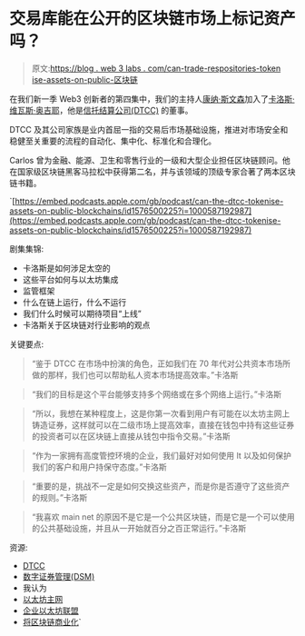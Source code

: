 # 交易库能在公开的区块链市场上标记资产吗？

> 原文:[https://blog . web 3 labs . com/can-trade-respositories-token ise-assets-on-public-区块链](https://blog.web3labs.com/can-trade-respositories-tokenise-assets-on-public-blockchains)

在我们新一季 Web3 创新者的第四集中，我们的主持人[康纳·斯文森](https://www.linkedin.com/in/conorsvensson)加入了[卡洛斯·维瓦斯·奥吉耶](https://www.linkedin.com/in/carlosvivas/)，他是[信托结算公司(DTCC)](https://www.dtcc.com/) 的董事。

DTCC 及其公司家族是业内首屈一指的交易后市场基础设施，推进对市场安全和稳健至关重要的流程的自动化、集中化、标准化和合理化。

Carlos 曾为金融、能源、卫生和零售行业的一级和大型企业担任区块链顾问。他在国家级区块链黑客马拉松中获得第二名，并与该领域的顶级专家合著了两本区块链书籍。

 `[https://embed.podcasts.apple.com/gb/podcast/can-the-dtcc-tokenise-assets-on-public-blockchains/id1576500225?i=1000587192987](https://embed.podcasts.apple.com/gb/podcast/can-the-dtcc-tokenise-assets-on-public-blockchains/id1576500225?i=1000587192987)

剧集集锦:

*   卡洛斯是如何涉足太空的
*   这些平台如何与以太坊集成
*   监管框架
*   什么在链上运行，什么不运行
*   我们什么时候可以期待项目“上线”
*   卡洛斯关于区块链对行业影响的观点

关键要点:

> “鉴于 DTCC 在市场中扮演的角色，正如我们在 70 年代对公共资本市场所做的那样，我们也可以帮助私人资本市场提高效率。”卡洛斯

> “我们的目标是这个平台能够支持多个网络或在多个网络上运行。”卡洛斯

> “所以，我想在某种程度上，这是你第一次看到用户有可能在以太坊主网上铸造证券，这样就可以在二级市场上提高效率，直接在钱包中持有这些证券的投资者可以在区块链上直接从钱包中指令交易。”卡洛斯

> “作为一家拥有高度管控环境的企业，我们最好对如何使用 It 以及如何保护我们的客户和用户持保守态度。”卡洛斯

> “重要的是，挑战不一定是如何交换这些资产，而是你是否遵守了这些资产的规则。”卡洛斯

> “我喜欢 main net 的原因不是它是一个公共区块链，而是它是一个可以使用的公共基础设施，并且从一开始就百分之百正常运行。”卡洛斯

资源:

*   [DTCC](https://www.dtcc.com/)
*   [数字证券管理(DSM)](https://www.dtcc.com/dtcc-connectionn/articles/2022/march/01/modernizing-the-private-markets-with-dtccs-digital-securities-management-platform)
*   我认为
*   [以太坊主网](https://ethereum.org/en/enterprise/)
*   [企业以太坊联盟](https://entethalliance.org/)
*   [将区块链商业化](https://www.wiley.com/en-gb/Commercializing+Blockchain%3A+Strategic+Applications+in+the+Real+World-p-9781119578017)`
